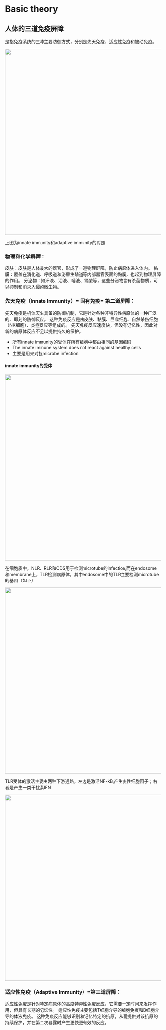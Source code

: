 # Basic theory
## 人体的三道免疫屏障
是指免疫系统的三种主要防御方式，分别是先天免疫、适应性免疫和被动免疫。

<div align=center>
<img src="https://github.com/DearJohnsonny/Immunology/assets/111955215/d4a4242c-35bc-4632-ad37-9b83418f9ebb" width="600">
</div>

上图为innate immunity和adaptive immunity的对照

### 物理和化学屏障：

皮肤：皮肤是人体最大的器官，形成了一道物理屏障，防止病原体进入体内。
黏膜：覆盖在消化道、呼吸道和泌尿生殖道等内部器官表面的黏膜，也起到物理屏障的作用。
分泌物：如汗液、泪液、唾液、胃酸等，这些分泌物含有杀菌物质，可以抑制和消灭入侵的微生物。

### 先天免疫（Innate Immunity）= 固有免疫= 第二道屏障：

先天免疫是机体天生具备的防御机制，它是针对各种非特异性病原体的一种广泛的、即刻的防御反应。
这种免疫反应是由皮肤、黏膜、巨噬细胞、自然杀伤细胞（NK细胞）、炎症反应等组成的。
先天免疫反应速度快，但没有记忆性，因此对新的病原体反应不足以提供持久的保护。

* 所有innate immunity的受体在所有细胞中都由相同的基因编码
* The innate immune system does not react against healthy cells
* 主要是用来对抗microbe infection

#### innate immunity的受体

<div align=center>
<img src="https://github.com/DearJohnsonny/Immunology/assets/111955215/275825bf-f991-4444-97c2-0ebb6ea4ec1a" width="600">
</div>

在细胞质中，NLR、RLR和CDS用于检测microtube的infection,而在endosome和membrane上，TLR检测病原体，其中endosome中的TLR主要检测microtube的基因（如下）

<div align=center>
<img src="https://user-images.githubusercontent.com/111955215/187031388-43e5de37-038a-4a19-b975-06f9cf679f13.png" width="600">
</div>

TLR受体的激活主要由两种下游通路，左边是激活NF-kB,产生炎性细胞因子；右者是产生一类干扰素IFN

<div align=center>
<img src="https://github.com/DearJohnsonny/Immunology/assets/111955215/a8c341a8-e91c-4f4e-a5ea-89e67e7243d5" width="600">
</div>


### 适应性免疫（Adaptive Immunity）=第三道屏障：

适应性免疫是针对特定病原体的高度特异性免疫反应，它需要一定时间来发挥作用，但具有长期的记忆性。
适应性免疫主要包括T细胞介导的细胞免疫和B细胞介导的体液免疫。
这种免疫反应能够识别和记忆特定的抗原，从而提供对该抗原的持续保护，并在第二次暴露时产生更快更有效的反应。


